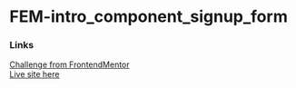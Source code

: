 # FEM-intro_component_signup_form
### Links
[Challenge from FrontendMentor](https://www.frontendmentor.io/challenges/intro-component-with-signup-form-5cf91bd49edda32581d28fd1)\
[Live site here](https://mgksp.github.io/FEM-intro_component_signup_form/)
